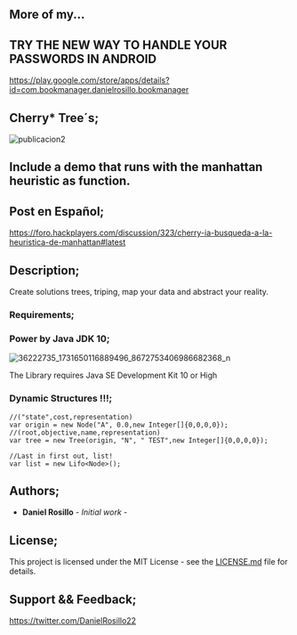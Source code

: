 ## More of my...

## TRY THE NEW WAY TO HANDLE YOUR PASSWORDS IN ANDROID
https://play.google.com/store/apps/details?id=com.bookmanager.danielrosillo.bookmanager

## Cherry* Tree´s;

![publicacion2](https://user-images.githubusercontent.com/23446483/42411673-633efda2-81c5-11e8-9584-a01dc240d8c2.jpg)

## Include a demo that runs with the manhattan heuristic as function.

## Post en Español;
https://foro.hackplayers.com/discussion/323/cherry-ia-busqueda-a-la-heuristica-de-manhattan#latest


## Description;

Create solutions trees, triping, map your data and abstract your reality.

### Requirements;

### Power by Java JDK 10;
![36222735_1731650116889496_8672753406986682368_n](https://user-images.githubusercontent.com/23446483/41886236-26f7ba94-78c1-11e8-963a-cae5eccb6394.jpg)

The Library requires Java SE Development Kit 10 or High

### Dynamic Structures !!!;

```
//("state",cost,representation)
var origin = new Node("A", 0.0,new Integer[]{0,0,0,0});
//(root,objective,name,representation)
var tree = new Tree(origin, "N", " TEST",new Integer[]{0,0,0,0});

//Last in first out, list!
var list = new Lifo<Node>();

```

## Authors;

* **Daniel Rosillo** - *Initial work* -

## License;

This project is licensed under the MIT License - see the [LICENSE.md](LICENSE.md) file for details.

## Support && Feedback;
https://twitter.com/DanielRosillo22
